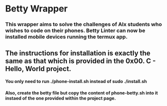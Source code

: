 # Betty Wrapper

### This wrapper aims to solve the challenges of Alx students who wishes to code on their phones. Betty Linter can now be installed mobile devices running the termux app.

## The instructions for installation is exactly the same as that which is provided in the 0x00. C - Hello, World project.
#### You only need to run ./phone-install.sh instead of sudo ./install.sh
#### Also, create the betty file but copy the content of phone-betty.sh into it instaed of the one provided within the project page.
